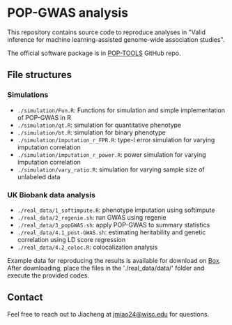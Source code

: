 # POP-GWAS analysis

This repository contains source code to reproduce analyses in "Valid inference for machine learning-assisted genome-wide association studies". 

The official software package is in [POP-TOOLS](https://github.com/qlu-lab/POP-TOOLS) GitHub repo.

## File structures
### Simulations
* `./simulation/Fun.R`: Functions for simulation and simple implementation of POP-GWAS in R
* `./simulation/qt.R`: simulation for quantitative phenotype
* `./simulation/bt.R`: simulation for binary phenotype
* `./simulation/imputation_r_FPR.R`: type-I error simulation for varying imputation correlation 
* `./simulation/imputation_r_power.R`: power simulation for varying imputation correlation
* `./simulation/vary_ratio.R`: simulation for varying sample size of unlabeled data

### UK Biobank data analysis
* `./real_data/1_softimpute.R`: phenotype imputation using softimpute
* `./real_data/2_regenie.sh`: run GWAS using regenie
* `./real_data/3_popGWAS.sh`: apply POP-GWAS to summary statistics
* `./real_data/4.1_post-GWAS.sh`: estimating heritability and genetic correlation using LD score regression
* `./real_data/4.2_coloc.R`: colocalization analysis

Example data for reproducing the results is available for download on [Box](https://uwmadison.box.com/s/iede9965ic49yol1r8w7bbx1ngkcrht0). After downloading, place the files in the './real_data/data/' folder and execute the provided codes.
  
## Contact
Feel free to reach out to Jiacheng at jmiao24@wisc.edu for questions.
